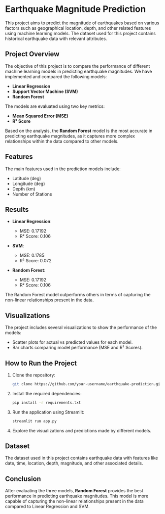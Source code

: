 # Earthquake Magnitude Prediction

This project aims to predict the magnitude of earthquakes based on various factors such as geographical location, depth, and other related features using machine learning models. The dataset used for this project contains historical earthquake data with relevant attributes.

## Project Overview

The objective of this project is to compare the performance of different machine learning models in predicting earthquake magnitudes. We have implemented and compared the following models:
- **Linear Regression**
- **Support Vector Machine (SVM)**
- **Random Forest**

The models are evaluated using two key metrics:
- **Mean Squared Error (MSE)**
- **R² Score**

Based on the analysis, the **Random Forest** model is the most accurate in predicting earthquake magnitudes, as it captures more complex relationships within the data compared to other models.

## Features

The main features used in the prediction models include:
- Latitude (deg)
- Longitude (deg)
- Depth (km)
- Number of Stations

## Results

- **Linear Regression**: 
  - MSE: 0.17192
  - R² Score: 0.106
  
- **SVM**: 
  - MSE: 0.1785
  - R² Score: 0.072
  
- **Random Forest**:
  - MSE: 0.17192
  - R² Score: 0.106

The Random Forest model outperforms others in terms of capturing the non-linear relationships present in the data.

## Visualizations

The project includes several visualizations to show the performance of the models:
- Scatter plots for actual vs predicted values for each model.
- Bar charts comparing model performance (MSE and R² Scores).

## How to Run the Project

1. Clone the repository:
   ```bash
   git clone https://github.com/your-username/earthquake-prediction.git
   ```

2. Install the required dependencies:
   ```bash
   pip install -r requirements.txt
   ```

3. Run the application using Streamlit:
   ```bash
   streamlit run app.py
   ```

4. Explore the visualizations and predictions made by different models.

## Dataset

The dataset used in this project contains earthquake data with features like date, time, location, depth, magnitude, and other associated details.

## Conclusion

After evaluating the three models, **Random Forest** provides the best performance in predicting earthquake magnitudes. This model is more capable of capturing the non-linear relationships present in the data compared to Linear Regression and SVM.
